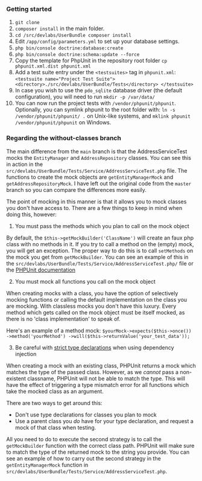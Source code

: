 ### Getting started
1. `git clone`
2. `composer install` in the main folder.
3. `cd /src/devlabs/UserBundle composer install`
4. Edit `/app/config/parameters.yml` to set up your database settings.
5. `php bin/console doctrine:database:create`
6. `php bin/console doctrine:schema:update --force`
7. Copy the template for PhpUnit in the repository root folder `cp phpunit.xml.dist phpunit.xml`
8. Add a test suite entry under the `<testsuites>` tag in `phpunit.xml`:
`
        <testsuite name="Project Test Suite">
			<directory>./src/devlabs/UserBundle/Tests</directory>
        </testsuite>
`
9. In case you wish to use the `pdo_sqlite` database driver (the default configuration), you will need to run `mkdir -p /var/data/`
10. You can now run the project tests with `/vendor/phpunit/phpunit`.
Optionally, you can symlink phpunit to the root folder with:
`ln -s /vendor/phpunit/phpunit/ .` on Unix-like systems, and `mklink phpunit /vendor/phpunit/phpunit` on Windows.


### Regarding the without-classes branch
The main difference from the `main` branch is that the AddressServiceTest mocks the `EntityManager` and `AddressRepository` classes. You can see this in action in the `src/devlabs/UserBundle/Tests/Service/AddressServiceTest.php` file. The functions to create the mock objects are `getEntityManagerMock` and `getAddressRepositoryMock`. I have left out the original code from the `master` branch so you can compare the differences more easily.

The point of mocking in this manner is that it allows you to mock classes you don't have access to. There are a few things to keep in mind when doing this, however:

1. You must pass the methods which you plan to call on the mock object

By default, the `$this->getMockBuilder('ClassName')` will create an faux php class with no methods in it. If you try to call a method on the (empty) mock, you will get an exception. The proper way to do this is to call `setMethods` on the mock you get from `getMockBuilder`. You can see an example of this in the `src/devlabs/UserBundle/Tests/Service/AddressServiceTest.php/` file or the [PHPUnit documentation](https://phpunit.de/manual/current/en/test-doubles.html#test-doubles.mock-objects.examples.SubjectTest.php)

2. You must mock all functions you call on the mock object

When creating mocks with a class, you have the option of selectively mocking functions or calling the default implementation on the class you are mocking. With classless mocks you don't have this luxury. Every method which gets called on the mock object must be itself mocked, as there is no 'class implementation' to speak of.

Here's an example of a method mock:
`$yourMock->expects($this->once())
	->method('yourMethod')
	->will($this->returnValue('your_test_data'));`

3. Be careful with [strict type declarations](http://php.net/manual/en/functions.arguments.php#functions.arguments.type-declaration) when using dependency injection

When creating a mock with an existing class, PHPUnit returns a mock which matches the type of the passed class. However, as we _cannot_ pass a non-existent classname, PHPUnit will not be able to match the type. This will have the effect of triggering a type mismatch error for all functions which take the mocked class as an argument.

There are two ways to get around this:
  - Don't use type declarations for classes you plan to mock
  - Use a parent class you _do_ have for your type declaration, and request a mock of that class when testing.

All you need to do to execute the second strategy is to call the `getMockBuilder` function with the correct class path. PHPUnit will make sure to match the type of the returned mock to the string you provide. You can see an example of how to carry out the second strategy in the `getEntityManagerMock` function in `src/devlabs/UserBundle/Tests/Service/AddressServiceTest.php`.

